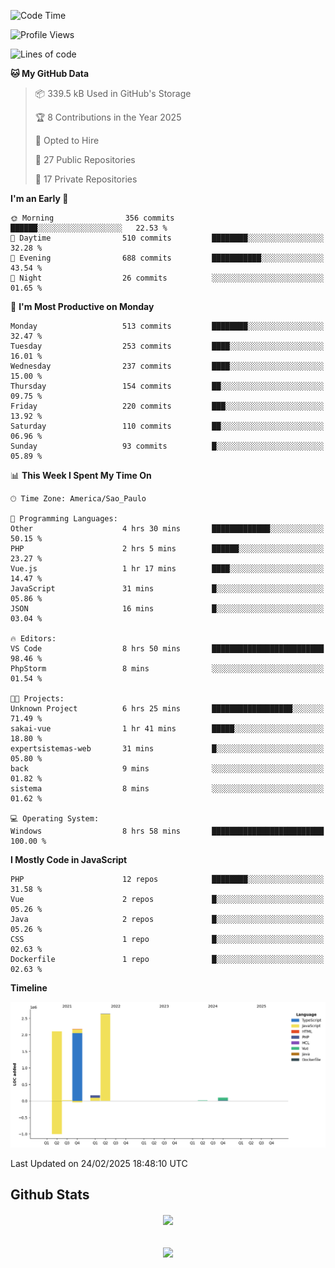  
<!--START_SECTION:waka-->
![Code Time](http://img.shields.io/badge/Code%20Time-1%2C801%20hrs%2055%20mins-blue)

![Profile Views](http://img.shields.io/badge/Profile%20Views-0-blue)

![Lines of code](https://img.shields.io/badge/From%20Hello%20World%20I%27ve%20Written-7.2%20million%20lines%20of%20code-blue)

**🐱 My GitHub Data** 

> 📦 339.5 kB Used in GitHub's Storage 
 > 
> 🏆 8 Contributions in the Year 2025
 > 
> 💼 Opted to Hire
 > 
> 📜 27 Public Repositories 
 > 
> 🔑 17 Private Repositories 
 > 
**I'm an Early 🐤** 

```text
🌞 Morning                356 commits         ██████░░░░░░░░░░░░░░░░░░░   22.53 % 
🌆 Daytime                510 commits         ████████░░░░░░░░░░░░░░░░░   32.28 % 
🌃 Evening                688 commits         ███████████░░░░░░░░░░░░░░   43.54 % 
🌙 Night                  26 commits          ░░░░░░░░░░░░░░░░░░░░░░░░░   01.65 % 
```
📅 **I'm Most Productive on Monday** 

```text
Monday                   513 commits         ████████░░░░░░░░░░░░░░░░░   32.47 % 
Tuesday                  253 commits         ████░░░░░░░░░░░░░░░░░░░░░   16.01 % 
Wednesday                237 commits         ████░░░░░░░░░░░░░░░░░░░░░   15.00 % 
Thursday                 154 commits         ██░░░░░░░░░░░░░░░░░░░░░░░   09.75 % 
Friday                   220 commits         ███░░░░░░░░░░░░░░░░░░░░░░   13.92 % 
Saturday                 110 commits         ██░░░░░░░░░░░░░░░░░░░░░░░   06.96 % 
Sunday                   93 commits          █░░░░░░░░░░░░░░░░░░░░░░░░   05.89 % 
```


📊 **This Week I Spent My Time On** 

```text
🕑︎ Time Zone: America/Sao_Paulo

💬 Programming Languages: 
Other                    4 hrs 30 mins       █████████████░░░░░░░░░░░░   50.15 % 
PHP                      2 hrs 5 mins        ██████░░░░░░░░░░░░░░░░░░░   23.27 % 
Vue.js                   1 hr 17 mins        ████░░░░░░░░░░░░░░░░░░░░░   14.47 % 
JavaScript               31 mins             █░░░░░░░░░░░░░░░░░░░░░░░░   05.86 % 
JSON                     16 mins             █░░░░░░░░░░░░░░░░░░░░░░░░   03.04 % 

🔥 Editors: 
VS Code                  8 hrs 50 mins       █████████████████████████   98.46 % 
PhpStorm                 8 mins              ░░░░░░░░░░░░░░░░░░░░░░░░░   01.54 % 

🐱‍💻 Projects: 
Unknown Project          6 hrs 25 mins       ██████████████████░░░░░░░   71.49 % 
sakai-vue                1 hr 41 mins        █████░░░░░░░░░░░░░░░░░░░░   18.80 % 
expertsistemas-web       31 mins             █░░░░░░░░░░░░░░░░░░░░░░░░   05.80 % 
back                     9 mins              ░░░░░░░░░░░░░░░░░░░░░░░░░   01.82 % 
sistema                  8 mins              ░░░░░░░░░░░░░░░░░░░░░░░░░   01.62 % 

💻 Operating System: 
Windows                  8 hrs 58 mins       █████████████████████████   100.00 % 
```

**I Mostly Code in JavaScript** 

```text
PHP                      12 repos            ████████░░░░░░░░░░░░░░░░░   31.58 % 
Vue                      2 repos             █░░░░░░░░░░░░░░░░░░░░░░░░   05.26 % 
Java                     2 repos             █░░░░░░░░░░░░░░░░░░░░░░░░   05.26 % 
CSS                      1 repo              █░░░░░░░░░░░░░░░░░░░░░░░░   02.63 % 
Dockerfile               1 repo              █░░░░░░░░░░░░░░░░░░░░░░░░   02.63 % 
```



**Timeline**

![Lines of Code chart](https://raw.githubusercontent.com/MaueDev/MaueDev/main/assets/bar_graph.png)


 Last Updated on 24/02/2025 18:48:10 UTC
<!--END_SECTION:waka-->

## Github Stats  
<div align="center"><img src="https://github-readme-stats.vercel.app/api/top-langs/?username=MaueDev&hide_border=true&layout=compact" align="center" /></div>  

<br/>  

<br/>  

<div align="center">
<img src="https://komarev.com/ghpvc/?username=MaueDev&&style=flat-square" align="center" />
</div>  
  
